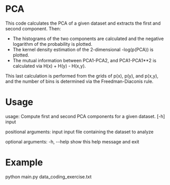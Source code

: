 # PCA
This code calculates the PCA of a given dataset and extracts the first and second component.
Then:
- The histograms of the two components are calculated and the negative logarithm of the probability is plotted.
- The kernel density estimation of the 2-dimensional -log(p(PCA)) is plotted.
- The mutual information between PCA1-PCA2, and PCA1-PCA1**2 is calculated via H(x) + H(y) - H(x,y).

This last calculation is performed from the grids of p(x), p(y), and p(x,y), and the number of bins is determined via the Freedman-Diaconis rule.

# Usage
usage: Compute first and second PCA components for a given dataset. [-h] input

positional arguments:
  input       input file containing the dataset to analyze

optional arguments:
  -h, --help  show this help message and exit

# Example
python main.py data_coding_exercise.txt


